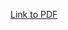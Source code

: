 [Link to PDF](https://drive.google.com/file/d/1fF8LhKyEEIdqVeRZbzr50SRaUPB4OfxQ/view?usp=drive_link)
